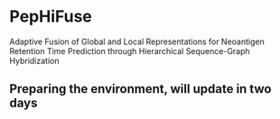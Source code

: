 # PepHiFuse
Adaptive Fusion of Global and Local Representations for Neoantigen Retention Time Prediction through Hierarchical Sequence-Graph Hybridization

## Preparing the environment, will update in two days

<!-- Based on IBM/regression-transformer -->
